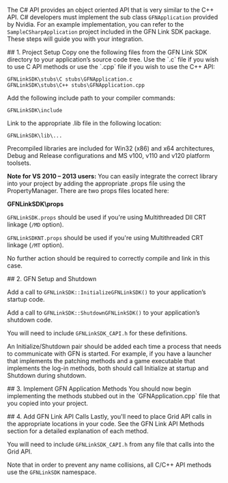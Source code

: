 The C# API provides an object oriented API that is very similar to the C++ API.  C# developers must implement the sub class `GFNApplication` provided by Nvidia.
For an example implementation, you can refer to the `SampleCSharpApplication` project included in the GFN Link SDK package.
These steps will guide you with your integration.

<dl><a name="cpp_proj" /></dl>
## 1. Project Setup
Copy one the following files from the GFN Link SDK directory to your application’s source code tree. Use the `.c` file if you wish to use C API methods or use the `.cpp` file if you wish to use the C++ API:

`GFNLinkSDK\stubs\C stubs\GFNApplication.c`<br/>
`GFNLinkSDK\stubs\C++ stubs\GFNApplication.cpp`

Add the following include path to your compiler commands:

`GFNLinkSDK\include`

Link to the appropriate .lib file in the following location:

`GFNLinkSDK\lib\...`

Precompiled libraries are included for Win32 (x86) and x64 architectures, Debug and Release configurations and MS v100, v110 and v120 platform toolsets.

**Note for VS 2010 – 2013 users:**
You can easily integrate the correct library into your project by adding the appropriate .props file using the PropertyManager. There are two props files located here:

**GFNLinkSDK\props**

`GFNLinkSDK.props` should be used if you're using Multithreaded Dll CRT linkage (`/MD` option).

`GFNLinkSDKNT.props` should be used if you're using Multithreaded CRT linkage (`/MT` option).

No further action should be required to correctly compile and link in this case.


<dl><a name="cpp_setup" /></dl>
## 2. GFN Setup and Shutdown

Add a call to `GFNLinkSDK::InitializeGFNLinkSDK()` to your application’s startup code.

Add a call to `GFNLinkSDK::ShutdownGFNLinkSDK()` to your application’s shutdown code.

You will need to include `GFNLinkSDK_CAPI.h` for these definitions.

An Initialize/Shutdown pair should be added each time a process that needs to communicate with GFN is started.
For example, if you have a launcher that implements the patching methods and a game executable that implements the log-in methods, both should call Initialize at startup and Shutdown during shutdown.

<dl><a name="cpp_app" /></dl>
## 3. Implement GFN Application Methods
You should now begin implementing the methods stubbed out in the `GFNApplication.cpp` file that you copied into your project.

<dl><a name="cpp_api" /></dl>
## 4. Add GFN Link API Calls 
Lastly, you'll need to place Grid API calls in the appropriate locations in your code. See the GFN Link API Methods section for a detailed explanation of each method. 

You will need to include `GFNLinkSDK_CAPI.h` from any file that calls into the Grid API.

Note that in order to prevent any name collisions, all C/C++ API methods use the `GFNLinkSDK` namespace.
 
